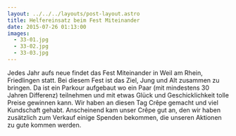 ```yaml
---
layout: ../../../layouts/post-layout.astro
title: Helfereinsatz beim Fest Miteinander
date: 2015-07-26 01:13:00
images:
  - 33-01.jpg
  - 33-02.jpg
  - 33-03.jpg
---
```


Jedes Jahr aufs neue findet das Fest Miteinander in Weil am Rhein, Friedlingen statt. Bei diesem Fest ist das Ziel, Jung und Alt zusammen zu bringen. Da ist ein Parkour aufgebaut wo ein Paar (mit mindestens 30 Jahren Differenz) teilnehmen und mit etwas Glück und Geschicklichkeit tolle Preise gewinnen kann. Wir haben an diesen Tag Crêpe gemacht und viel Kundschaft gehabt. Anscheinend kam unser Crêpe gut an, den wir haben zusätzlich zum Verkauf einige Spenden bekommen, die unseren Aktionen zu gute kommen werden.
